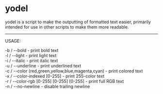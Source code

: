 # yodel

yodel is a script to make the outputting of formatted text easier, primarily intended for use in other scripts to make them more readable.

***

USAGE:

-b / --bold - print bold text  
-l / --light - print light text  
-i / --italic - print italic text  
-u / --underline - print underlined text  
-c / --color (red,green,yellow,blue,magenta,cyan) - print colored text  
-x / --color-indexed [0-255] - print 255-color text  
-r / --color-rgb [0-255] [0-255] [0-255] - print full RGB text  
-n / --no-newline - disable trailing newline  
